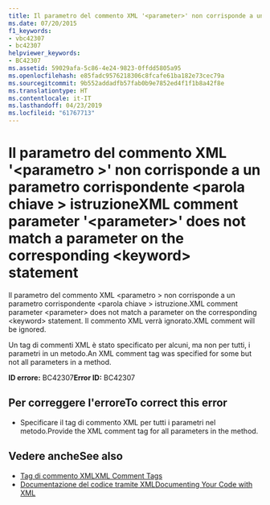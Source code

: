 ```yaml
---
title: Il parametro del commento XML '<parameter>' non corrisponde a un parametro corrispondente <keyword> istruzione
ms.date: 07/20/2015
f1_keywords:
- vbc42307
- bc42307
helpviewer_keywords:
- BC42307
ms.assetid: 59029afa-5c86-4e24-9823-0ffdd5805a95
ms.openlocfilehash: e85fadc9576218306c8fcafe61ba182e73cec79a
ms.sourcegitcommit: 9b552addadfb57fab0b9e7852ed4f1f1b8a42f8e
ms.translationtype: HT
ms.contentlocale: it-IT
ms.lasthandoff: 04/23/2019
ms.locfileid: "61767713"
---
```

# <a name="xml-comment-parameter-parameter-does-not-match-a-parameter-on-the-corresponding-keyword-statement"></a><span data-ttu-id="d007d-102">Il parametro del commento XML '\<parametro >' non corrisponde a un parametro corrispondente \<parola chiave > istruzione</span><span class="sxs-lookup"><span data-stu-id="d007d-102">XML comment parameter '\<parameter>' does not match a parameter on the corresponding \<keyword> statement</span></span>
<span data-ttu-id="d007d-103">Il parametro del commento XML \<parametro > non corrisponde a un parametro corrispondente \<parola chiave > istruzione.</span><span class="sxs-lookup"><span data-stu-id="d007d-103">XML comment parameter \<parameter> does not match a parameter on the corresponding \<keyword> statement.</span></span> <span data-ttu-id="d007d-104">Il commento XML verrà ignorato.</span><span class="sxs-lookup"><span data-stu-id="d007d-104">XML comment will be ignored.</span></span>  
  
 <span data-ttu-id="d007d-105">Un tag di commenti XML è stato specificato per alcuni, ma non per tutti, i parametri in un metodo.</span><span class="sxs-lookup"><span data-stu-id="d007d-105">An XML comment tag was specified for some but not all parameters in a method.</span></span>  
  
 <span data-ttu-id="d007d-106">**ID errore:** BC42307</span><span class="sxs-lookup"><span data-stu-id="d007d-106">**Error ID:** BC42307</span></span>  
  
## <a name="to-correct-this-error"></a><span data-ttu-id="d007d-107">Per correggere l'errore</span><span class="sxs-lookup"><span data-stu-id="d007d-107">To correct this error</span></span>  
  
- <span data-ttu-id="d007d-108">Specificare il tag di commento XML per tutti i parametri nel metodo.</span><span class="sxs-lookup"><span data-stu-id="d007d-108">Provide the XML comment tag for all parameters in the method.</span></span>  
  
## <a name="see-also"></a><span data-ttu-id="d007d-109">Vedere anche</span><span class="sxs-lookup"><span data-stu-id="d007d-109">See also</span></span>

- [<span data-ttu-id="d007d-110">Tag di commento XML</span><span class="sxs-lookup"><span data-stu-id="d007d-110">XML Comment Tags</span></span>](../../visual-basic/language-reference/xmldoc/index.md)
- [<span data-ttu-id="d007d-111">Documentazione del codice tramite XML</span><span class="sxs-lookup"><span data-stu-id="d007d-111">Documenting Your Code with XML</span></span>](../../visual-basic/programming-guide/program-structure/documenting-your-code-with-xml.md)
